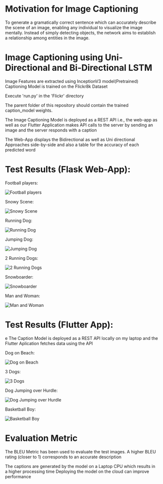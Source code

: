 # Motivation for Image Captioning

To generate a gramatically correct sentence which can accurately describe the scene of an image, enabling any individual to visualize the image mentally. Instead of simply detecting objects, the network aims to establish a relationship among entities in the image.

# Image Captioning using Uni-Directional and Bi-Directional LSTM

Image Features are extracted using InceptionV3 model(Pretrained) 
Captioning Model is trained on the Flickr8k Dataset

Execute 'run.py' in the 'Flickr' directory

The parent folder of this repository should contain the trained caption_model weights.

The Image Captioning Model is deployed as a REST API i.e., the web-app as well as our Flutter Application makes API calls to the server by sending an image and the server responds with a caption

The Web-App displays the Bidirectional as well as Uni directional Approaches side-by-side and also a table for the accuracy of each predicted word

# Test Results (Flask Web-App):

Football players:

![Football players](https://github.com/hasnainroopawalla/Image-Captioning-Scene-Descriptor/blob/master/images/Capture1.JPG)

Snowy Scene:

![Snowy Scene](https://github.com/hasnainroopawalla/Image-Captioning-Scene-Descriptor/blob/master/images/Capture2.JPG)

Running Dog:

![Running Dog](https://github.com/hasnainroopawalla/Image-Captioning-Scene-Descriptor/blob/master/images/Capture3.JPG)

Jumping Dog:

![Jumping Dog](https://github.com/hasnainroopawalla/Image-Captioning-Scene-Descriptor/blob/master/images/Capture4.JPG)

2 Running Dogs:


![2 Running Dogs](https://github.com/hasnainroopawalla/Image-Captioning-Scene-Descriptor/blob/master/images/Capture5.JPG)

Snowboarder:

![Snowboarder](https://github.com/hasnainroopawalla/Image-Captioning-Scene-Descriptor/blob/master/images/Capture6.JPG)

Man and Woman:

![Man and Woman](https://github.com/hasnainroopawalla/Image-Captioning-Scene-Descriptor/blob/master/images/Capture7.JPG)

# Test Results (Flutter App):
e
The Caption Model is deployed as a REST API locally on my laptop and the Flutter Aplication fetches data using the API

Dog on Beach:

![Dog on Beach](https://github.com/hasnainroopawalla/Image-Captioning-Scene-Descriptor/blob/master/images/Capture8.jpeg)

3 Dogs:

![3 Dogs](https://github.com/hasnainroopawalla/Image-Captioning-Scene-Descriptor/blob/master/images/Capture9.jpeg)

Dog Jumping over Hurdle:

![Dog Jumping over Hurdle](https://github.com/hasnainroopawalla/Image-Captioning-Scene-Descriptor/blob/master/images/Capture10.jpeg)

Basketball Boy:

![Basketball Boy](https://github.com/hasnainroopawalla/Image-Captioning-Scene-Descriptor/blob/master/images/Capture11.jpeg)

# Evaluation Metric

The BLEU Metric has been used to evaluate the test images. A higher BLEU rating (closer to 1) corresponds to an accurate description

The captions are generated by the model on a Laptop CPU which results in a higher processing time
Deploying the model on the cloud can improve performance
